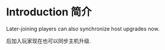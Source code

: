 # Introduction 简介

Later-joining players can also synchronize host upgrades now. 

后加入玩家现在也可以同步主机升级.